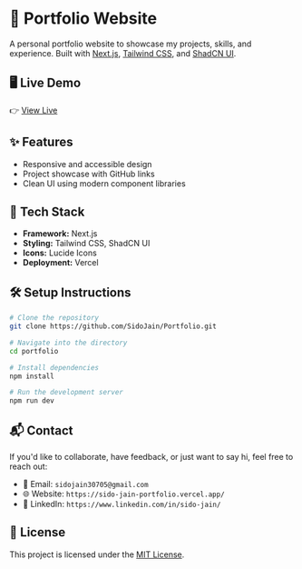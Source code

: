 # 💼 Portfolio Website

A personal portfolio website to showcase my projects, skills, and experience. Built with [Next.js](https://nextjs.org/), [Tailwind CSS](https://tailwindcss.com/), and [ShadCN UI](https://ui.shadcn.com/).

## 🖥️ Live Demo

👉 [View Live](https://sido-jain-portfolio.vercel.app/)

## ✨ Features

- Responsive and accessible design
- Project showcase with GitHub links
- Clean UI using modern component libraries

## 🚀 Tech Stack

- **Framework:** Next.js
- **Styling:** Tailwind CSS, ShadCN UI
- **Icons:** Lucide Icons
- **Deployment:** Vercel

## 🛠️ Setup Instructions

```bash
# Clone the repository
git clone https://github.com/SidoJain/Portfolio.git

# Navigate into the directory
cd portfolio

# Install dependencies
npm install

# Run the development server
npm run dev
```

## 📬 Contact

If you'd like to collaborate, have feedback, or just want to say hi, feel free to reach out:

- 📧 Email: `sidojain30705@gmail.com`
- 🌐 Website: `https://sido-jain-portfolio.vercel.app/`
- 💼 LinkedIn: `https://www.linkedin.com/in/sido-jain/`

## 📄 License

This project is licensed under the [MIT License](https://opensource.org/licenses/MIT).
